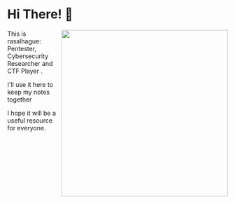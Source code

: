 # Hi There! 👋

<img align='right' src="https://i.pinimg.com/originals/4d/a0/50/4da050f2262073d0006f0e8106b9594e.jpg" width="380">

This is rasalhague: Pentester, Cybersecurity Researcher  and CTF Player .

I'll use it here to keep my notes together

I hope it will be a useful resource for everyone.


